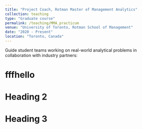 ```yaml
---
title: "Project Coach, Rotman Master of Management Analytics"
collection: teaching
type: "Graduate course"
permalink: /teaching/MMA_practicum
venue: "University of Toronto, Rotman School of Management"
date: "2020 - Present"
location: "Toronto, Canada"
---
```


Guide student teams working on real-world analytical problems in collaboration with industry partners:

fffhello
======

Heading 2
======

Heading 3
======